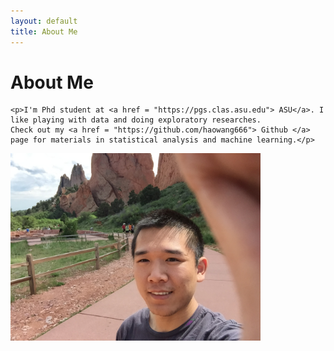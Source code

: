 ```yaml
---
layout: default
title: About Me
---
```


<div class="post"> 
	<h1 class="pageTitle">About Me</h1>
	
	<p>I'm Phd student at <a href = "https://pgs.clas.asu.edu"> ASU</a>. I like playing with data and doing exploratory researches. 
	Check out my <a href = "https://github.com/haowang666"> Github </a> page for materials in statistical analysis and machine learning.</p>	
 <img src="/assets/image/self.JPG" alt="Myself" style="width:400px;height:300px;" class="rotateimg180">
</div>


